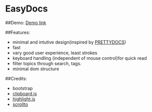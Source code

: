 # EasyDocs



##Demo:
[Demo link](https://measdot.github.io/EasyDocs/)

##Features:
* minimal and intutive design(inspired by [PRETTYDOCS](https://github.com/xriley/PrettyDocs-Theme))
* fast
* vary good user experience, least strokes
* keyboard handling (independent of mouse control)for quick read
* filter topics through search, tags.
* minimal dom structure


##Credits:
* bootstrap
* [clipboard.js](https://github.com/zenorocha/clipboard.js/)
* [highlight.js](https://highlightjs.org)
* [scrollto](https://github.com/flesler/jquery.scrollTo)
